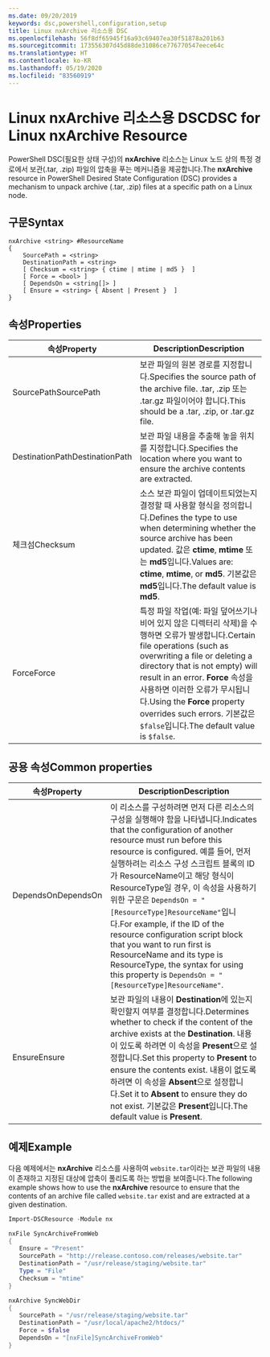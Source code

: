 ```yaml
---
ms.date: 09/20/2019
keywords: dsc,powershell,configuration,setup
title: Linux nxArchive 리소스용 DSC
ms.openlocfilehash: 56f8df65945f16a93c69407ea30f51878a201b63
ms.sourcegitcommit: 173556307d45d88de31086ce776770547eece64c
ms.translationtype: HT
ms.contentlocale: ko-KR
ms.lasthandoff: 05/19/2020
ms.locfileid: "83560919"
---
```

# <a name="dsc-for-linux-nxarchive-resource"></a><span data-ttu-id="fe9f8-103">Linux nxArchive 리소스용 DSC</span><span class="sxs-lookup"><span data-stu-id="fe9f8-103">DSC for Linux nxArchive Resource</span></span>

<span data-ttu-id="fe9f8-104">PowerShell DSC(필요한 상태 구성)의 **nxArchive** 리소스는 Linux 노드 상의 특정 경로에서 보관(.tar, .zip) 파일의 압축을 푸는 메커니즘을 제공합니다.</span><span class="sxs-lookup"><span data-stu-id="fe9f8-104">The **nxArchive** resource in PowerShell Desired State Configuration (DSC) provides a mechanism to unpack archive (.tar, .zip) files at a specific path on a Linux node.</span></span>

## <a name="syntax"></a><span data-ttu-id="fe9f8-105">구문</span><span class="sxs-lookup"><span data-stu-id="fe9f8-105">Syntax</span></span>

```Syntax
nxArchive <string> #ResourceName
{
    SourcePath = <string>
    DestinationPath = <string>
    [ Checksum = <string> { ctime | mtime | md5 }  ]
    [ Force = <bool> ]
    [ DependsOn = <string[]> ]
    [ Ensure = <string> { Absent | Present }  ]
}
```

## <a name="properties"></a><span data-ttu-id="fe9f8-106">속성</span><span class="sxs-lookup"><span data-stu-id="fe9f8-106">Properties</span></span>

|<span data-ttu-id="fe9f8-107">속성</span><span class="sxs-lookup"><span data-stu-id="fe9f8-107">Property</span></span> |<span data-ttu-id="fe9f8-108">Description</span><span class="sxs-lookup"><span data-stu-id="fe9f8-108">Description</span></span> |
|---|---|
|<span data-ttu-id="fe9f8-109">SourcePath</span><span class="sxs-lookup"><span data-stu-id="fe9f8-109">SourcePath</span></span> |<span data-ttu-id="fe9f8-110">보관 파일의 원본 경로를 지정합니다.</span><span class="sxs-lookup"><span data-stu-id="fe9f8-110">Specifies the source path of the archive file.</span></span> <span data-ttu-id="fe9f8-111">.tar, .zip 또는 .tar.gz 파일이어야 합니다.</span><span class="sxs-lookup"><span data-stu-id="fe9f8-111">This should be a .tar, .zip, or .tar.gz file.</span></span> |
|<span data-ttu-id="fe9f8-112">DestinationPath</span><span class="sxs-lookup"><span data-stu-id="fe9f8-112">DestinationPath</span></span> |<span data-ttu-id="fe9f8-113">보관 파일 내용을 추출해 놓을 위치를 지정합니다.</span><span class="sxs-lookup"><span data-stu-id="fe9f8-113">Specifies the location where you want to ensure the archive contents are extracted.</span></span> |
|<span data-ttu-id="fe9f8-114">체크섬</span><span class="sxs-lookup"><span data-stu-id="fe9f8-114">Checksum</span></span> |<span data-ttu-id="fe9f8-115">소스 보관 파일이 업데이트되었는지 결정할 때 사용할 형식을 정의합니다.</span><span class="sxs-lookup"><span data-stu-id="fe9f8-115">Defines the type to use when determining whether the source archive has been updated.</span></span> <span data-ttu-id="fe9f8-116">값은 **ctime**, **mtime** 또는 **md5**입니다.</span><span class="sxs-lookup"><span data-stu-id="fe9f8-116">Values are: **ctime**, **mtime**, or **md5**.</span></span> <span data-ttu-id="fe9f8-117">기본값은 **md5**입니다.</span><span class="sxs-lookup"><span data-stu-id="fe9f8-117">The default value is **md5**.</span></span> |
|<span data-ttu-id="fe9f8-118">Force</span><span class="sxs-lookup"><span data-stu-id="fe9f8-118">Force</span></span> |<span data-ttu-id="fe9f8-119">특정 파일 작업(예: 파일 덮어쓰기나 비어 있지 않은 디렉터리 삭제)을 수행하면 오류가 발생합니다.</span><span class="sxs-lookup"><span data-stu-id="fe9f8-119">Certain file operations (such as overwriting a file or deleting a directory that is not empty) will result in an error.</span></span> <span data-ttu-id="fe9f8-120">**Force** 속성을 사용하면 이러한 오류가 무시됩니다.</span><span class="sxs-lookup"><span data-stu-id="fe9f8-120">Using the **Force** property overrides such errors.</span></span> <span data-ttu-id="fe9f8-121">기본값은 `$false`입니다.</span><span class="sxs-lookup"><span data-stu-id="fe9f8-121">The default value is `$false`.</span></span> |

## <a name="common-properties"></a><span data-ttu-id="fe9f8-122">공용 속성</span><span class="sxs-lookup"><span data-stu-id="fe9f8-122">Common properties</span></span>

|<span data-ttu-id="fe9f8-123">속성</span><span class="sxs-lookup"><span data-stu-id="fe9f8-123">Property</span></span> |<span data-ttu-id="fe9f8-124">Description</span><span class="sxs-lookup"><span data-stu-id="fe9f8-124">Description</span></span> |
|---|---|
|<span data-ttu-id="fe9f8-125">DependsOn</span><span class="sxs-lookup"><span data-stu-id="fe9f8-125">DependsOn</span></span> |<span data-ttu-id="fe9f8-126">이 리소스를 구성하려면 먼저 다른 리소스의 구성을 실행해야 함을 나타냅니다.</span><span class="sxs-lookup"><span data-stu-id="fe9f8-126">Indicates that the configuration of another resource must run before this resource is configured.</span></span> <span data-ttu-id="fe9f8-127">예를 들어, 먼저 실행하려는 리소스 구성 스크립트 블록의 ID가 ResourceName이고 해당 형식이 ResourceType일 경우, 이 속성을 사용하기 위한 구문은 `DependsOn = "[ResourceType]ResourceName"`입니다.</span><span class="sxs-lookup"><span data-stu-id="fe9f8-127">For example, if the ID of the resource configuration script block that you want to run first is ResourceName and its type is ResourceType, the syntax for using this property is `DependsOn = "[ResourceType]ResourceName"`.</span></span> |
|<span data-ttu-id="fe9f8-128">Ensure</span><span class="sxs-lookup"><span data-stu-id="fe9f8-128">Ensure</span></span> |<span data-ttu-id="fe9f8-129">보관 파일의 내용이 **Destination**에 있는지 확인할지 여부를 결정합니다.</span><span class="sxs-lookup"><span data-stu-id="fe9f8-129">Determines whether to check if the content of the archive exists at the **Destination**.</span></span> <span data-ttu-id="fe9f8-130">내용이 있도록 하려면 이 속성을 **Present**으로 설정합니다.</span><span class="sxs-lookup"><span data-stu-id="fe9f8-130">Set this property to **Present** to ensure the contents exist.</span></span> <span data-ttu-id="fe9f8-131">내용이 없도록 하려면 이 속성을 **Absent**으로 설정합니다.</span><span class="sxs-lookup"><span data-stu-id="fe9f8-131">Set it to **Absent** to ensure they do not exist.</span></span> <span data-ttu-id="fe9f8-132">기본값은 **Present**입니다.</span><span class="sxs-lookup"><span data-stu-id="fe9f8-132">The default value is **Present**.</span></span> |

## <a name="example"></a><span data-ttu-id="fe9f8-133">예제</span><span class="sxs-lookup"><span data-stu-id="fe9f8-133">Example</span></span>

<span data-ttu-id="fe9f8-134">다음 예제에서는 **nxArchive** 리소스를 사용하여 `website.tar`이라는 보관 파일의 내용이 존재하고 지정된 대상에 압축이 풀리도록 하는 방법을 보여줍니다.</span><span class="sxs-lookup"><span data-stu-id="fe9f8-134">The following example shows how to use the **nxArchive** resource to ensure that the contents of an archive file called `website.tar` exist and are extracted at a given destination.</span></span>

```powershell
Import-DSCResource -Module nx

nxFile SyncArchiveFromWeb
{
   Ensure = "Present"
   SourcePath = "http://release.contoso.com/releases/website.tar"
   DestinationPath = "/usr/release/staging/website.tar"
   Type = "File"
   Checksum = "mtime"
}

nxArchive SyncWebDir
{
   SourcePath = "/usr/release/staging/website.tar"
   DestinationPath = "/usr/local/apache2/htdocs/"
   Force = $false
   DependsOn = "[nxFile]SyncArchiveFromWeb"
}
```
